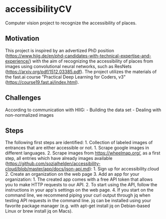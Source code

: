 # accessibilityCV

Computer vision project to recognize the accessibility of places.


## Motivation

This project is inspired by an advertized PhD position (https://www.hiig.de/en/phd-candidates-with-technical-expertise-and-experience/) with the aim of recognizing the accessibility of places from images using convolutional neural networks, such as ResNets (https://arxiv.org/pdf/1512.03385.pdf). The project utilizes the materials of the fast.ai course "Practical Deep Learning for Coders, v3" (https://course19.fast.ai/index.html).


## Challenges

According to communication with HIIG:
    - Building the data set
    - Dealing with non-normalized images

## Steps

The following first steps are identified:
    1. Collection of labeled images of entrances that are either accessible or not.
        1. Scrape google images in different languages.
        2. Scrape images from https://wheelmap.org/, as a first step, all entries which have already images available (https://github.com/sozialhelden/accessibility-cloud/blob/master/app/docs/json-api.md):
            1. Sign up for accessibility.cloud
            2. Create an organization on the web page
            3. Add an app for your organization:
                1. The created app comes with a free API token that allows you to make HTTP requests to our API.
                2. To start using the API, follow the instructions in your app's settings on the web page.
            4. If you start on the command line, we recommend piping your curl output through jq when testing API requests in the command line. jq can be installed using your favorite package manager (e.g. with apt-get install jq on Debian-based Linux or brew install jq on Macs).
